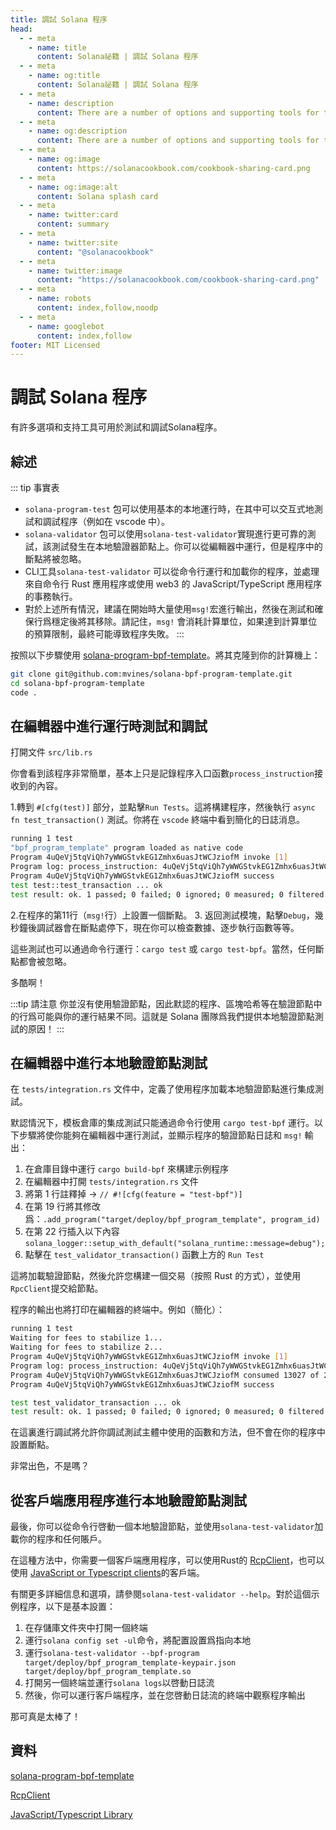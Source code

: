 ```yaml
---
title: 調試 Solana 程序
head:
  - - meta
    - name: title
      content: Solana祕籍 | 調試 Solana 程序
  - - meta
    - name: og:title
      content: Solana祕籍 | 調試 Solana 程序
  - - meta
    - name: description
      content: There are a number of options and supporting tools for testing and debugging a Solana BPF program.
  - - meta
    - name: og:description
      content: There are a number of options and supporting tools for testing and debugging a Solana BPF program.
  - - meta
    - name: og:image
      content: https://solanacookbook.com/cookbook-sharing-card.png
  - - meta
    - name: og:image:alt
      content: Solana splash card
  - - meta
    - name: twitter:card
      content: summary
  - - meta
    - name: twitter:site
      content: "@solanacookbook"
  - - meta
    - name: twitter:image
      content: "https://solanacookbook.com/cookbook-sharing-card.png"
  - - meta
    - name: robots
      content: index,follow,noodp
  - - meta
    - name: googlebot
      content: index,follow
footer: MIT Licensed
---
```


# 調試 Solana 程序

有許多選項和支持工具可用於測試和調試Solana程序。

## 綜述

::: tip 事實表 
- `solana-program-test`  包可以使用基本的本地運行時，在其中可以交互式地測試和調試程序（例如在 vscode 中）。
- `solana-validator` 包可以使用`solana-test-validator`實現進行更可靠的測試，該測試發生在本地驗證器節點上。你可以從編輯器中運行，但是程序中的斷點將被忽略。
- CLI工具`solana-test-validator` 可以從命令行運行和加載你的程序，並處理來自命令行 Rust 應用程序或使用 web3 的 JavaScript/TypeScript 應用程序的事務執行。 
- 對於上述所有情況，建議在開始時大量使用`msg!`宏進行輸出，然後在測試和確保行爲穩定後將其移除。請記住，`msg!` 會消耗計算單位，如果達到計算單位的預算限制，最終可能導致程序失敗。
:::

按照以下步驟使用 [solana-program-bpf-template](#resources)。將其克隆到你的計算機上：
```bash
git clone git@github.com:mvines/solana-bpf-program-template.git
cd solana-bpf-program-template
code .
```
## 在編輯器中進行運行時測試和調試

打開文件 `src/lib.rs`

你會看到該程序非常簡單，基本上只是記錄程序入口函數`process_instruction`接收到的內容。

1.轉到 `#[cfg(test)]` 部分，並點擊`Run Tests`。這將構建程序，然後執行 `async fn test_transaction()` 測試。你將在 `vscode` 終端中看到簡化的日誌消息。
```bash
running 1 test
"bpf_program_template" program loaded as native code
Program 4uQeVj5tqViQh7yWWGStvkEG1Zmhx6uasJtWCJziofM invoke [1]
Program log: process_instruction: 4uQeVj5tqViQh7yWWGStvkEG1Zmhx6uasJtWCJziofM: 1 accounts, data=[1, 2, 3]
Program 4uQeVj5tqViQh7yWWGStvkEG1Zmhx6uasJtWCJziofM success
test test::test_transaction ... ok
test result: ok. 1 passed; 0 failed; 0 ignored; 0 measured; 0 filtered out; finished in 33.41s
```
2.在程序的第11行（`msg!`行）上設置一個斷點。
3. 返回測試模塊，點擊`Debug`，幾秒鐘後調試器會在斷點處停下，現在你可以檢查數據、逐步執行函數等等。

這些測試也可以通過命令行運行：`cargo test` 或 `cargo test-bpf`。當然，任何斷點都會被忽略。

多酷啊！

:::tip 請注意
你並沒有使用驗證節點，因此默認的程序、區塊哈希等在驗證節點中的行爲可能與你的運行結果不同。這就是 Solana 團隊爲我們提供本地驗證節點測試的原因！
:::


## 在編輯器中進行本地驗證節點測試

在 `tests/integration.rs` 文件中，定義了使用程序加載本地驗證節點進行集成測試。

默認情況下，模板倉庫的集成測試只能通過命令行使用 `cargo test-bpf` 運行。以下步驟將使你能夠在編輯器中運行測試，並顯示程序的驗證節點日誌和 `msg!` 輸出：

1. 在倉庫目錄中運行 `cargo build-bpf` 來構建示例程序
2. 在編輯器中打開 `tests/integration.rs` 文件
3. 將第 1 行註釋掉 -> `// #![cfg(feature = "test-bpf")]`
4. 在第 19 行將其修改爲：`.add_program("target/deploy/bpf_program_template", program_id)`
5. 在第 22 行插入以下內容`solana_logger::setup_with_default("solana_runtime::message=debug");`
6. 點擊在 `test_validator_transaction()` 函數上方的 `Run Test`


這將加載驗證節點，然後允許您構建一個交易（按照 Rust 的方式），並使用`RpcClient`提交給節點。

程序的輸出也將打印在編輯器的終端中。例如（簡化）：
```bash
running 1 test
Waiting for fees to stabilize 1...
Waiting for fees to stabilize 2...
Program 4uQeVj5tqViQh7yWWGStvkEG1Zmhx6uasJtWCJziofM invoke [1]
Program log: process_instruction: 4uQeVj5tqViQh7yWWGStvkEG1Zmhx6uasJtWCJziofM: 1 accounts, data=[1, 2, 3]
Program 4uQeVj5tqViQh7yWWGStvkEG1Zmhx6uasJtWCJziofM consumed 13027 of 200000 compute units
Program 4uQeVj5tqViQh7yWWGStvkEG1Zmhx6uasJtWCJziofM success

test test_validator_transaction ... ok
test result: ok. 1 passed; 0 failed; 0 ignored; 0 measured; 0 filtered out; finished in 6.40s
```
在這裏進行調試將允許你調試測試主體中使用的函數和方法，但不會在你的程序中設置斷點。

非常出色，不是嗎？

## 從客戶端應用程序進行本地驗證節點測試
最後，你可以從命令行啓動一個本地驗證節點，並使用`solana-test-validator`加載你的程序和任何賬戶。

在這種方法中，你需要一個客戶端應用程序，可以使用Rust的 [RcpClient](#resources)，也可以使用
[JavaScript or Typescript clients](#resources)的客戶端。

有關更多詳細信息和選項，請參閱`solana-test-validator --help`。對於這個示例程序，以下是基本設置：

1. 在存儲庫文件夾中打開一個終端
2. 運行`solana config set -ul`命令，將配置設置爲指向本地
3. 運行`solana-test-validator --bpf-program target/deploy/bpf_program_template-keypair.json target/deploy/bpf_program_template.so`
4. 打開另一個終端並運行`solana logs`以啓動日誌流
5. 然後，你可以運行客戶端程序，並在您啓動日誌流的終端中觀察程序輸出

那可真是太棒了！

## 資料
[solana-program-bpf-template](https://github.com/mvines/solana-bpf-program-template)

[RcpClient](https://docs.rs/solana-client/latest/solana_client/rpc_client/struct.RpcClient.html)

[JavaScript/Typescript Library](https://solana-labs.github.io/solana-web3.js/)
